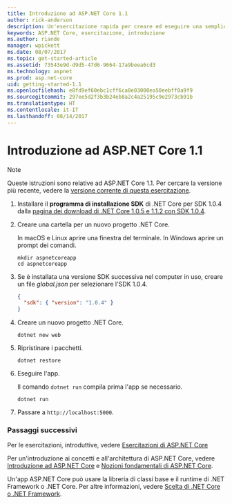 ```yaml
---
title: Introduzione ad ASP.NET Core 1.1
author: rick-anderson
description: Un'esercitazione rapida per creare ed eseguire una semplice app Hello World usando ASP.NET Core 1.1.
keywords: ASP.NET Core, esercitazione, introduzione
ms.author: riande
manager: wpickett
ms.date: 08/07/2017
ms.topic: get-started-article
ms.assetid: 73543e9d-d9d5-47d6-9664-17a9beea6cd3
ms.technology: aspnet
ms.prod: asp.net-core
uid: getting-started-1.1
ms.openlocfilehash: e8fd9ef60ebc1cff6ca0e03000ea50eebff0a9f9
ms.sourcegitcommit: 297ee5d2f3b3b24eb8a2c4a25195c9e2973cb91b
ms.translationtype: HT
ms.contentlocale: it-IT
ms.lasthandoff: 08/14/2017
---
```

# <a name="getting-started-with-aspnet-core-11"></a>Introduzione ad ASP.NET Core 1.1

> [!NOTE]
> Queste istruzioni sono relative ad ASP.NET Core 1.1. Per cercare la versione più recente, vedere la [versione corrente di questa esercitazione](xref:getting-started).

1. Installare il **programma di installazione SDK** di .NET Core per SDK 1.0.4 dalla [pagina dei download di .NET Core 1.0.5 e 1.1.2 con SDK 1.0.4](https://github.com/dotnet/core/blob/master/release-notes/download-archives/1.0.5-download.md).

2. Creare una cartella per un nuovo progetto .NET Core.

   In macOS e Linux aprire una finestra del terminale. In Windows aprire un prompt dei comandi.

   ```terminal
   mkdir aspnetcoreapp
   cd aspnetcoreapp
   ```

2. Se è installata una versione SDK successiva nel computer in uso, creare un file *global.json* per selezionare l'SDK 1.0.4.

   ```json
   {
     "sdk": { "version": "1.0.4" }
   }
   ```

2. Creare un nuovo progetto .NET Core.

   ```terminal
   dotnet new web
   ```
   
3.  Ripristinare i pacchetti.

    ```terminal
    dotnet restore
    ```

4. Eseguire l'app.

   Il comando `dotnet run` compila prima l'app se necessario.

   ```terminal
   dotnet run
   ```

5. Passare a `http://localhost:5000`.

<!-- H3 to avoid a single-entry internal TOC -->
### <a name="next-steps"></a>Passaggi successivi

Per le esercitazioni, introduttive, vedere [Esercitazioni di ASP.NET Core](tutorials/index.md)

Per un'introduzione ai concetti e all'architettura di ASP.NET Core, vedere [Introduzione ad ASP.NET Core](index.md) e [Nozioni fondamentali di ASP.NET Core](fundamentals/index.md).

Un'app ASP.NET Core può usare la libreria di classi base e il runtime di .NET Framework o .NET Core. Per altre informazioni, vedere [Scelta di .NET Core o .NET Framework](https://docs.microsoft.com/dotnet/articles/standard/choosing-core-framework-server).
